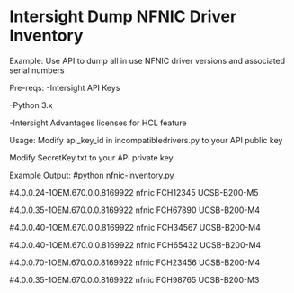 # Intersight Dump NFNIC Driver Inventory

Example: Use API to dump all in use NFNIC driver versions and associated serial numbers


Pre-reqs:
-Intersight API Keys

-Python 3.x

-Intersight Advantages licenses for HCL feature


Usage:
Modify api_key_id in incompatibledrivers.py to your API public key

Modify SecretKey.txt to your API private key



Example Output:
#python nfnic-inventory.py

#4.0.0.24-1OEM.670.0.0.8169922 nfnic FCH12345 UCSB-B200-M5

#4.0.0.35-1OEM.670.0.0.8169922 nfnic FCH67890 UCSB-B200-M4

#4.0.0.40-1OEM.670.0.0.8169922 nfnic FCH34567 UCSB-B200-M4

#4.0.0.40-1OEM.670.0.0.8169922 nfnic FCH65432 UCSB-B200-M4

#4.0.0.70-1OEM.670.0.0.8169922 nfnic FCH23456 UCSB-B200-M4

#4.0.0.35-1OEM.670.0.0.8169922 nfnic FCH98765 UCSB-B200-M3
